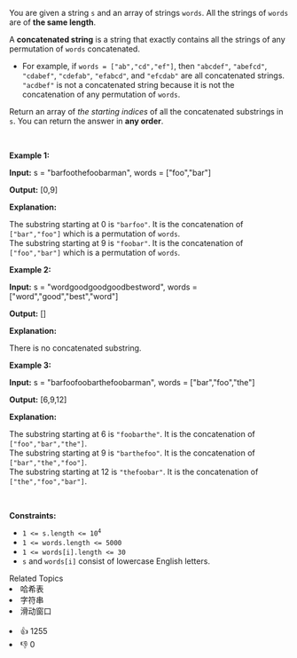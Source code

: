 <p>You are given a string <code>s</code> and an array of strings <code>words</code>. All the strings of <code>words</code> are of <strong>the same length</strong>.</p>

<p>A <strong>concatenated string</strong> is a string that exactly contains all the strings of any permutation of <code>words</code> concatenated.</p>

<ul> 
 <li>For example, if <code>words = ["ab","cd","ef"]</code>, then <code>"abcdef"</code>, <code>"abefcd"</code>, <code>"cdabef"</code>, <code>"cdefab"</code>, <code>"efabcd"</code>, and <code>"efcdab"</code> are all concatenated strings. <code>"acdbef"</code> is not a concatenated string because it is not the concatenation of any permutation of <code>words</code>.</li> 
</ul>

<p>Return an array of <em>the starting indices</em> of all the concatenated substrings in <code>s</code>. You can return the answer in <strong>any order</strong>.</p>

<p>&nbsp;</p> 
<p><strong class="example">Example 1:</strong></p>

<div class="example-block"> 
 <p><strong>Input:</strong> <span class="example-io">s = "barfoothefoobarman", words = ["foo","bar"]</span></p> 
</div>

<p><strong>Output:</strong> <span class="example-io">[0,9]</span></p>

<p><strong>Explanation:</strong></p>

<p>The substring starting at 0 is <code>"barfoo"</code>. It is the concatenation of <code>["bar","foo"]</code> which is a permutation of <code>words</code>.<br /> The substring starting at 9 is <code>"foobar"</code>. It is the concatenation of <code>["foo","bar"]</code> which is a permutation of <code>words</code>.</p>

<p><strong class="example">Example 2:</strong></p>

<div class="example-block"> 
 <p><strong>Input:</strong> <span class="example-io">s = "wordgoodgoodgoodbestword", words = ["word","good","best","word"]</span></p> 
</div>

<p><strong>Output:</strong> <span class="example-io">[]</span></p>

<p><strong>Explanation:</strong></p>

<p>There is no concatenated substring.</p>

<p><strong class="example">Example 3:</strong></p>

<div class="example-block"> 
 <p><strong>Input:</strong> <span class="example-io">s = "barfoofoobarthefoobarman", words = ["bar","foo","the"]</span></p> 
</div>

<p><strong>Output:</strong> <span class="example-io">[6,9,12]</span></p>

<p><strong>Explanation:</strong></p>

<p>The substring starting at 6 is <code>"foobarthe"</code>. It is the concatenation of <code>["foo","bar","the"]</code>.<br /> The substring starting at 9 is <code>"barthefoo"</code>. It is the concatenation of <code>["bar","the","foo"]</code>.<br /> The substring starting at 12 is <code>"thefoobar"</code>. It is the concatenation of <code>["the","foo","bar"]</code>.</p>

<p>&nbsp;</p> 
<p><strong>Constraints:</strong></p>

<ul> 
 <li><code>1 &lt;= s.length &lt;= 10<sup>4</sup></code></li> 
 <li><code>1 &lt;= words.length &lt;= 5000</code></li> 
 <li><code>1 &lt;= words[i].length &lt;= 30</code></li> 
 <li><code>s</code> and <code>words[i]</code> consist of lowercase English letters.</li> 
</ul>

<div><div>Related Topics</div><div><li>哈希表</li><li>字符串</li><li>滑动窗口</li></div></div><br><div><li>👍 1255</li><li>👎 0</li></div>